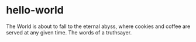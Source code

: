 # hello-world
The World is about to fall to the eternal abyss, where cookies and coffee are served at any given time.
The words of a truthsayer.
